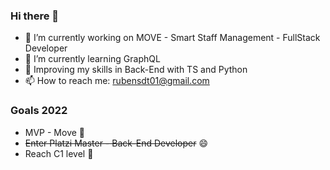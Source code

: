 ### Hi there 👋

- 🔭 I’m currently working on MOVE - Smart Staff Management - FullStack Developer
- 🧠 I’m currently learning GraphQL
- 🌱 Improving my skills in Back-End with TS and Python
- 📫 How to reach me: rubensdt01@gmail.com

### Goals 2022
-  MVP - Move 🌱
- ~~Enter Platzi Master - Back-End Developer~~ 😄
-  Reach C1 level 💬


<!--
**RubenToroG/rubentorog** is a ✨ _special_ ✨ repository because its `README.md` (this file) appears on your GitHub profile.

Here are some ideas to get you started:

- 🔭 I’m currently working on ...
- 🌱  ...
- 👯 I’m looking to collaborate on ...
- 🤔 I’m looking for help with ...
- 💬 Ask me about ...
- 📫 How to reach me: ...
- 😄 Pronouns: ...
- ⚡ Fun fact: ...
-->
